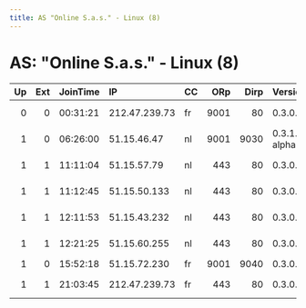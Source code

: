 ```yaml
---
title: AS "Online S.a.s." - Linux (8)
---
```


# AS: "Online S.a.s." - Linux (8)

|   Up |   Ext | JoinTime   | IP            | CC   |   ORp |   Dirp | Version       | Contact                        | Nickname         |   eFamMembers |
|-----:|------:|:-----------|:--------------|:-----|------:|-------:|:--------------|:-------------------------------|:-----------------|--------------:|
|    0 |     0 | 00:31:21   | 212.47.239.73 | fr   |  9001 |     80 | 0.3.0.9       | tous &lt;sawtous@gmail.com&gt; | FreeBogatov      |             1 |
|    1 |     0 | 06:26:00   | 51.15.46.47   | nl   |  9001 |   9030 | 0.3.1.5-alpha | None                           | Unnamed          |             1 |
|    1 |     1 | 11:11:04   | 51.15.57.79   | nl   |   443 |     80 | 0.3.0.10      | Babylon Network noc &lt;AT     | BabylonNetwork03 |             9 |
|    1 |     1 | 11:12:45   | 51.15.50.133  | nl   |   443 |     80 | 0.3.0.10      | Babylon Network noc &lt;AT     | BabylonNetwork04 |             9 |
|    1 |     1 | 12:11:53   | 51.15.43.232  | nl   |   443 |     80 | 0.3.0.10      | Babylon Network noc &lt;AT     | BabylonNetwork08 |             9 |
|    1 |     1 | 12:21:25   | 51.15.60.255  | nl   |   443 |     80 | 0.3.0.10      | Babylon Network noc &lt;AT     | BabylonNetwork07 |             9 |
|    1 |     0 | 15:52:18   | 51.15.72.230  | fr   |  9001 |   9040 | 0.3.0.9       | None                           | Unnamed          |             1 |
|    1 |     1 | 21:03:45   | 212.47.239.73 | fr   |   443 |     80 | 0.3.0.9       | tous &lt;sawtous@gmail.com&gt; | FreeBogatov      |             1 |
